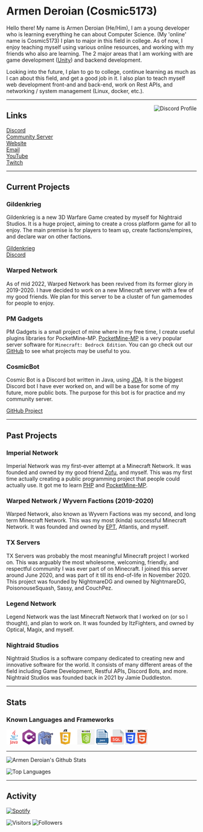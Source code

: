 # Armen Deroian (Cosmic5173)
Hello there! My name is Armen Deroian (He/Him), I am a young developer who is learning everything he can about Computer Science. (My 'online' name is Cosmic5173) I plan to major in this field in college. As of now, I enjoy teaching myself using various online resources, and working with my friends who also are learning. The 2 major areas that I am working with are game development ([Unity](https://unity.com/)) and backend development.

Looking into the future, I plan to go to college, continue learning as much as I can about this field, and get a good job in it. I also plan to teach myself web development front-and and back-end, work on Rest APIs, and networking / system management (Linux, docker, etc.).

***

<a href="https://discord.com/users/870867340579995678"> 
    <img align=right alt="Discord Profile" src="https://lanyard.cnrad.dev/api/870867340579995678?idleMessage=Probably%20away%20doing%20something%20important.&hideDiscrim=true&hideTimestamp=true">
</a>

## Links

[Discord](https://discord.com/users/870867340579995678) \
[Community Server](https://discord.cosmic5173.com) \
[Website](https://www.cosmic5173.com) \
[Email](mailto:contact@cosmic5173.com) \
[YouTube](https://www.youtube.com/channel/UCo0_SuIilrU9yCkxXfvyx2A) \
[Twitch](https://www.twitch.tv/cosmic5173)

***
 
## Current Projects
 
### Gildenkrieg
Gildenkrieg is a new 3D Warfare Game created by myself for Nightraid Studios. It is a huge project, aiming to create a cross platform game for all to enjoy. The main premise is for players to team up, create factions/empires, and declare war on other factions.
 
[Gildenkrieg](https://gildenkrieg.xyz) \
[Discord](https://discord.gildenkrieg.xyz)

### Warped Network
As of mid 2022, Warped Network has been revived from its former glory in 2019-2020. I have decided to work on a new Minecraft server with a few of my good friends. We plan for this server to be a cluster of fun gamemodes for people to enjoy.

### PM Gadgets
PM Gadgets is a small project of mine where in my free time, I create useful plugins libraries for PocketMine-MP. [PocketMine-MP](https://pmmp.io) is a very popular server software for ``Minecraft: Bedrock Edition``. You can go check out our [GitHub](https://github.com/PM-Gadgets) to see what projects may be useful to you.

### CosmicBot
Cosmic Bot is a Discord bot written in Java, using [JDA](https://github.com/DV8FromTheWorld/JDA). It is the biggest Discord bot I have ever worked on, and will be a base for some of my future, more public bots. The purpose for this bot is for practice and my community server.

[GitHub Project](https://github.com/Cosmic5173/CosmicBot)
 
***
 
## Past Projects
 
### Imperial Network
Imperial Network was my first-ever attempt at a Minecraft Network. It was founded and owned by my good friend [Zofu](https://www.youtube.com/channel/UCv1qaKC1bYd3A3O9r4KIB_g), and myself. This was my first time actually creating a public programming project that people could actually use. It got me to learn [PHP](https://php.net) and [PocketMine-MP](https://pmmp.io).
 
### Warped Network / Wyvern Factions (2019-2020)
Warped Network, also known as Wyvern Factions was my second, and long term Minecraft Network. This was my most (kinda) successful Minecraft Network. It was founded and owned by [EPT](https://github.com/EPT8TPE), Atlantis, and myself.
 
### TX Servers
TX Servers was probably the most meaningful Minecraft project I worked on. This was arguably the most wholesome, welcoming, friendly, and respectful community I was ever part of on Minecraft. I joined this server around June 2020, and was part of it till its end-of-life in November 2020. This project was founded by NightmareDG and owned by NightmareDG, PoisonouseSquash, Sassy, and CouchPez.
 
### Legend Network
Legend Network was the last Minecraft Network that I worked on (or so I thought), and plan to work on. It was founded by ItzFighters, and owned by Optical, Magix, and myself.

### Nightraid Studios
Nightraid Studios is a software company dedicated to creating new and innovative software for the world. It consists of many different areas of the field including Game Development, Restful APIs, Discord Bots, and more. Nightraid Studios was founded back in 2021 by Jamie Duddleston.
 
***
 
## Stats
### Known Languages and Frameworks
<img src="assets/java-logo.png" alt="Java Logo" height=40 width=40><img src="assets/cs-logo.png" alt="C# Logo" height=40 width=40>
<img src="assets/php-logo.png" alt="PHP Logo" height=35 width=40><img src="assets/js-logo.png" alt="JS Logo" height=40><img src="assets/njs-logo.png" alt="JS Logo" height=40><img src="assets/json-logo.png" alt="JSON Logo" height=40><img src="assets/sql-logo.png" alt="SQL Logo" height=40><img src="assets/css-html-logo.png" alt="JS Logo" height=40>
 
***
![Armen Deroian's Github Stats](https://github-readme-stats.vercel.app/api?username=Cosmic5173&include_all_commits=true&count_private=true&show_icons=true&theme=radical)
 
![Top Languages](https://github-readme-stats.vercel.app/api/top-langs/?username=Cosmic5173&layout=compact&theme=radical)


***

## Activity

[![Spotify](https://novatorem-cosmic5173.vercel.app/api/spotify)](https://open.spotify.com/user/jis1289wp9pkyi3dzfog569o9)

![Visitors](https://visitor-badge.laobi.icu/badge?page_id=Cosmic5173.Cosmic5173)
![Followers](https://img.shields.io/github/followers/Cosmic5173?label=Followers&style=social)